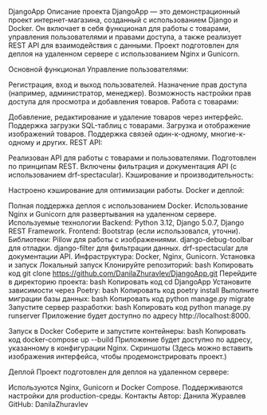 DjangoApp
Описание проекта
DjangoApp — это демонстрационный проект интернет-магазина, созданный с использованием Django и Docker. Он включает в себя функционал для работы с товарами, управления пользователями и правами доступа, а также реализует REST API для взаимодействия с данными. Проект подготовлен для деплоя на удаленном сервере с использованием Nginx и Gunicorn.

Основной функционал
Управление пользователями:

Регистрация, вход и выход пользователей.
Назначение прав доступа (например, администратор, менеджер).
Возможность настройки прав доступа для просмотра и добавления товаров.
Работа с товарами:

Добавление, редактирование и удаление товаров через интерфейс.
Поддержка загрузки SQL-таблиц с товарами.
Загрузка и отображение изображений товаров.
Поддержка связей один-к-одному, многие-к-одному и других.
REST API:

Реализован API для работы с товарами и пользователями.
Подготовлен по принципам REST.
Включены фильтрация и документация API (с использованием drf-spectacular).
Кэширование и производительность:

Настроено кэширование для оптимизации работы.
Docker и деплой:

Полная поддержка деплоя с использованием Docker.
Использование Nginx и Gunicorn для развертывания на удаленном сервере.
Используемые технологии
Backend: Python 3.12, Django 5.0.7, Django REST Framework.
Frontend: Bootstrap (если использовался, уточни).
Библиотеки:
Pillow для работы с изображениями.
django-debug-toolbar для отладки.
django-filter для фильтрации данных.
drf-spectacular для документации API.
Инфраструктура: Docker, Nginx, Gunicorn.
Установка и запуск
Локальный запуск
Клонируйте репозиторий:
bash
Копировать код
git clone https://github.com/DanilaZhuravlev/DjangoApp.git
Перейдите в директорию проекта:
bash
Копировать код
cd DjangoApp
Установите зависимости через Poetry:
bash
Копировать код
poetry install
Выполните миграции базы данных:
bash
Копировать код
python manage.py migrate
Запустите сервер разработки:
bash
Копировать код
python manage.py runserver
Приложение будет доступно по адресу http://localhost:8000.

Запуск в Docker
Соберите и запустите контейнеры:
bash
Копировать код
docker-compose up --build
Приложение будет доступно по адресу, указанному в конфигурации Nginx.
Скриншоты
(Здесь можно вставить изображения интерфейса, чтобы продемонстрировать проект.)

Деплой
Проект подготовлен для деплоя на удаленном сервере:

Используются Nginx, Gunicorn и Docker Compose.
Поддерживаются настройки для production-среды.
Контакты
Автор: Данила Журавлев
GitHub: DanilaZhuravlev
